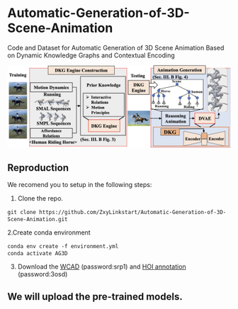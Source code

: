 # Automatic-Generation-of-3D-Scene-Animation
Code and Dataset for Automatic Generation of 3D Scene Animation Based on Dynamic Knowledge Graphs and Contextual Encoding

<div align="center">
  <img src="fig/overviews.png" width="900px" />
</div>

## Reproduction

We recomend you to setup in the following steps:

1. Clone the repo.
```
git clone https://github.com/ZxyLinkstart/Automatic-Generation-of-3D-Scene-Animation.git
```

2.Create conda environment
```
conda env create -f environment.yml
conda activate AG3D
```

3. Download the [WCAD](https://pan.baidu.com/s/18hSpaQ36x0A-OWn-hgcOEQ) (password:srp1) and [HOI annotation](https://pan.baidu.com/s/17bRpE49KkdeyTL5NoQcXUw) (password:3osd)

## We will upload the pre-trained models.
